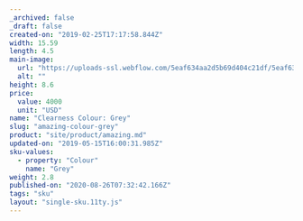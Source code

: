 ```yaml
---
_archived: false
_draft: false
created-on: "2019-02-25T17:17:58.844Z"
width: 15.59
length: 4.5
main-image:
  url: "https://uploads-ssl.webflow.com/5eaf634aa2d5b69d404c21df/5eaf634aa2d5b69b234c2257_store-item-2.jpg"
  alt: ""
height: 8.6
price:
  value: 4000
  unit: "USD"
name: "Clearness Colour: Grey"
slug: "amazing-colour-grey"
product: "site/product/amazing.md"
updated-on: "2019-05-15T16:00:31.985Z"
sku-values:
  - property: "Colour"
    name: "Grey"
weight: 2.8
published-on: "2020-08-26T07:32:42.166Z"
tags: "sku"
layout: "single-sku.11ty.js"
---
```




